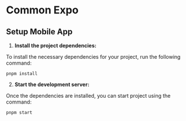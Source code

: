 # Common Expo

## Setup Mobile App

1. **Install the project dependencies:**

To install the necessary dependencies for your project, run the following command:

`pnpm install`

2. **Start the development server:**

Once the dependencies are installed, you can start project using the command:

`pnpm start`
